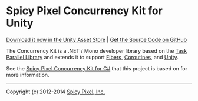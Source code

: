 Spicy Pixel Concurrency Kit for Unity
=====================================
[Download it now in the Unity Asset Store](http://u3d.as/content/spicy-pixel/spicy-pixel-concurrency-kit) | [Get the Source Code on GitHub](https://github.com/spicypixel/concurrency-kit-unity)

The Concurrency Kit is a .NET / Mono developer library based on the [Task Parallel Library](http://msdn.microsoft.com/en-us/library/dd460717.aspx) and extends it to support [Fibers](http://en.wikipedia.org/wiki/Fiber_(computer_science)), [Coroutines](http://en.wikipedia.org/wiki/Coroutine), and [Unity](http://unity3d.com/).

See the [Spicy Pixel Concurrency Kit for C#](https://github.com/spicypixel/concurrency-kit-cs) that this project is based on for more information.

---
Copyright (c) 2012-2014 [Spicy Pixel, Inc.](http://spicypixel.com)